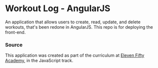 # Workout Log - AngularJS
An application that allows users to create, read, update, and delete workouts, that's been redone in AngularJS. This repo is for deploying the front-end.

### Source
This application was created as part of the curriculum at [Eleven Fifty Academy](https://www.elevenfifty.org/), in the JavaScript track.